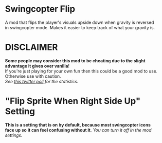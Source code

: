 # Swingcopter Flip
A mod that flips the player's visuals upside down when gravity is reversed in swingcopter mode. Makes it easier to keep track of what your gravity is.

# DISCLAIMER
**Some people may consider this mod to be cheating due to the slight advantage it gives over vanilla!**  
If you're just playing for your own fun then this could be a good mod to use. Otherwise use with caution.  
*See [this twitter poll](https://x.com/rgc_exists/status/1859424853176066156) for the statistics.*

# "Flip Sprite When Right Side Up" Setting
**This is a setting that is on by default, because most swingcopter icons face up so it can feel confusing without it.**
*You can turn it off in the mod settings.*